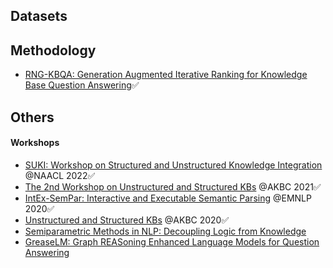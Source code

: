 ## Datasets


## Methodology

- [RNG-KBQA: Generation Augmented Iterative Ranking for Knowledge Base Question Answering](https://arxiv.org/abs/2109.08678)✅

## Others

#### Workshops
- [SUKI: Workshop on Structured and Unstructured Knowledge Integration](https://suki-workshop.github.io/) @NAACL 2022✅
- [The 2nd Workshop on Unstructured and Structured KBs](https://uskb-workshop.github.io/) @AKBC 2021✅
- [IntEx-SemPar: Interactive and Executable Semantic Parsing](https://intex-sempar.github.io/) @EMNLP 2020✅
- [Unstructured and Structured KBs](https://uskb-workshop.github.io/2020/) @AKBC 2020✅
- [Semiparametric Methods in NLP: Decoupling Logic from Knowledge](http://www.semiparametric.ml/)
- [GreaseLM: Graph REASoning Enhanced Language Models for Question Answering](https://arxiv.org/abs/2201.08860)
